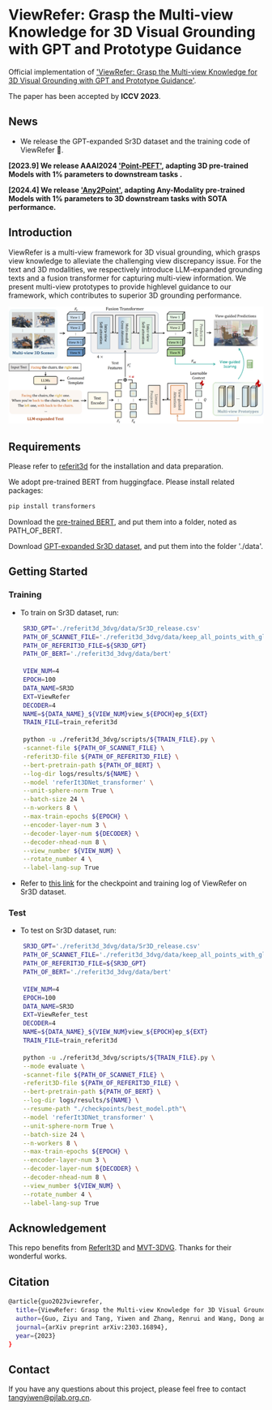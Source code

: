 # ViewRefer: Grasp the Multi-view Knowledge for 3D Visual Grounding with GPT and Prototype Guidance

Official implementation of ['ViewRefer: Grasp the Multi-view Knowledge for 3D Visual Grounding with GPT and Prototype Guidance'](https://arxiv.org/pdf/2303.16894.pdf).

The paper has been accepted by **ICCV 2023**.

## News
* We release the GPT-expanded Sr3D dataset and the training code of ViewRefer 📌.
  
**[2023.9] We release AAAI2024 ['Point-PEFT'](https://arxiv.org/abs/2310.03059), adapting 3D pre-trained Models with 1% parameters to downstream tasks .**

**[2024.4] We release ['Any2Point'](https://arxiv.org/pdf/2404.07989.pdf), adapting Any-Modality pre-trained Models with 1% parameters to 3D downstream tasks with SOTA performance.**
  
## Introduction
ViewRefer is a multi-view framework for 3D visual grounding, which grasps view knowledge to alleviate the challenging view discrepancy issue. For the text and 3D modalities, we respectively introduce LLM-expanded grounding texts and a fusion transformer for capturing multi-view information. We present multi-view prototypes to provide highlevel guidance to our framework, which contributes to superior 3D grounding performance.

<div align="center">
  <img src="pipeline.png"/>
</div>

## Requirements
Please refer to [referit3d](https://github.com/referit3d/referit3d) for the installation and data preparation.

We adopt pre-trained BERT from huggingface. Please install related packages:
```bash
pip install transformers
```
Download the [pre-trained BERT](https://huggingface.co/bert-base-uncased/tree/main), and put them into a folder, noted as PATH_OF_BERT.

Download [GPT-expanded Sr3D dataset](https://drive.google.com/file/d/1mb_XYZx_WB_einPNcbO-vqckh0DxJXws/view?usp=sharing), and put them into the folder './data'.

## Getting Started
### Training
* To train on Sr3D dataset, run:

```bash
    SR3D_GPT='./referit3d_3dvg/data/Sr3D_release.csv'
    PATH_OF_SCANNET_FILE='./referit3d_3dvg/data/keep_all_points_with_global_scan_alignment.pkl'
    PATH_OF_REFERIT3D_FILE=${SR3D_GPT}
    PATH_OF_BERT='./referit3d_3dvg/data/bert'

    VIEW_NUM=4
    EPOCH=100
    DATA_NAME=SR3D
    EXT=ViewRefer
    DECODER=4
    NAME=${DATA_NAME}_${VIEW_NUM}view_${EPOCH}ep_${EXT}
    TRAIN_FILE=train_referit3d

    python -u ./referit3d_3dvg/scripts/${TRAIN_FILE}.py \
    -scannet-file ${PATH_OF_SCANNET_FILE} \
    -referit3D-file ${PATH_OF_REFERIT3D_FILE} \
    --bert-pretrain-path ${PATH_OF_BERT} \
    --log-dir logs/results/${NAME} \
    --model 'referIt3DNet_transformer' \
    --unit-sphere-norm True \
    --batch-size 24 \
    --n-workers 8 \
    --max-train-epochs ${EPOCH} \
    --encoder-layer-num 3 \
    --decoder-layer-num ${DECODER} \
    --decoder-nhead-num 8 \
    --view_number ${VIEW_NUM} \
    --rotate_number 4 \
    --label-lang-sup True
```

* Refer to [this link](https://drive.google.com/drive/folders/1YqD7OklOl2rdXyG5aubLtEj6Jqth54Jc?usp=sharing) for the checkpoint and training log of ViewRefer on Sr3D dataset.

### Test
* To test on Sr3D dataset, run:

```bash
    SR3D_GPT='./referit3d_3dvg/data/Sr3D_release.csv'
    PATH_OF_SCANNET_FILE='./referit3d_3dvg/data/keep_all_points_with_global_scan_alignment.pkl'
    PATH_OF_REFERIT3D_FILE=${SR3D_GPT}
    PATH_OF_BERT='./referit3d_3dvg/data/bert'

    VIEW_NUM=4
    EPOCH=100
    DATA_NAME=SR3D
    EXT=ViewRefer_test
    DECODER=4
    NAME=${DATA_NAME}_${VIEW_NUM}view_${EPOCH}ep_${EXT}
    TRAIN_FILE=train_referit3d

    python -u ./referit3d_3dvg/scripts/${TRAIN_FILE}.py \
    --mode evaluate \
    -scannet-file ${PATH_OF_SCANNET_FILE} \
    -referit3D-file ${PATH_OF_REFERIT3D_FILE} \
    --bert-pretrain-path ${PATH_OF_BERT} \
    --log-dir logs/results/${NAME} \
    --resume-path "./checkpoints/best_model.pth"\
    --model 'referIt3DNet_transformer' \
    --unit-sphere-norm True \
    --batch-size 24 \
    --n-workers 8 \
    --max-train-epochs ${EPOCH} \
    --encoder-layer-num 3 \
    --decoder-layer-num ${DECODER} \
    --decoder-nhead-num 8 \
    --view_number ${VIEW_NUM} \
    --rotate_number 4 \
    --label-lang-sup True
```

## Acknowledgement
This repo benefits from [ReferIt3D](https://github.com/referit3d/referit3d) and [MVT-3DVG](https://github.com/sega-hsj/MVT-3DVG). Thanks for their wonderful works.

## Citation
```bash
@article{guo2023viewrefer,
  title={ViewRefer: Grasp the Multi-view Knowledge for 3D Visual Grounding with GPT and Prototype Guidance},
  author={Guo, Ziyu and Tang, Yiwen and Zhang, Renrui and Wang, Dong and Wang, Zhigang and Zhao, Bin and Li, Xuelong},
  journal={arXiv preprint arXiv:2303.16894},
  year={2023}
}
```

## Contact
If you have any questions about this project, please feel free to contact tangyiwen@pjlab.org.cn.
